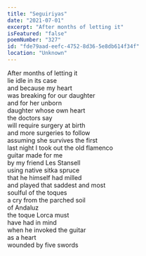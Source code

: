 ```yaml
---
title: "Seguiriyas"
date: "2021-07-01"
excerpt: "After months of letting it"
isFeatured: "false"
poemNumber: "327"
id: "fde79aad-eefc-4752-8d36-5e8db614f34f"
location: "Unknown"
---
```


After months of letting it  
lie idle in its case  
and because my heart  
was breaking for our daughter  
and for her unborn  
daughter whose own heart  
the doctors say  
will require surgery at birth  
and more surgeries to follow  
assuming she survives the first  
last night I took out the old flamenco  
guitar made for me  
by my friend Les Stansell  
using native sitka spruce  
that he himself had milled  
and played that saddest and most  
soulful of the toques  
a cry from the parched soil  
of Andaluz  
the toque Lorca must  
have had in mind  
when he invoked the guitar  
as a heart  
wounded by five swords
